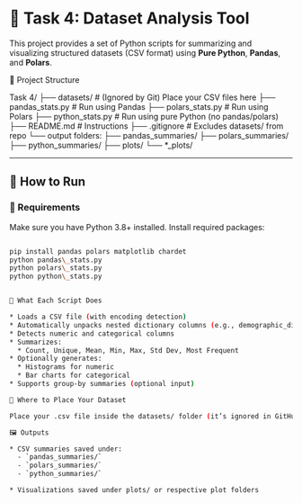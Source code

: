 # 🧪 Task 4: Dataset Analysis Tool

This project provides a set of Python scripts for summarizing and visualizing structured datasets (CSV format) using **Pure Python**, **Pandas**, and **Polars**.

📁 Project Structure

Task 4/
├── datasets/ # (Ignored by Git) Place your CSV files here
├── pandas_stats.py # Run using Pandas
├── polars_stats.py # Run using Polars
├── python_stats.py # Run using pure Python (no pandas/polars)
├── README.md # Instructions
├── .gitignore # Excludes datasets/ from repo
└── output folders:
├── pandas_summaries/
├── polars_summaries/
├── python_summaries/
├── plots/
└── *_plots/

---


## 🚀 How to Run
### 🔧 Requirements

Make sure you have Python 3.8+ installed. Install required packages:

```bash

pip install pandas polars matplotlib chardet
python pandas\_stats.py
python polars\_stats.py
python python\_stats.py


📝 What Each Script Does

* Loads a CSV file (with encoding detection)
* Automatically unpacks nested dictionary columns (e.g., demographic_distribution)
* Detects numeric and categorical columns
* Summarizes:
  * Count, Unique, Mean, Min, Max, Std Dev, Most Frequent
* Optionally generates:
  * Histograms for numeric
  * Bar charts for categorical
* Supports group-by summaries (optional input)

📂 Where to Place Your Dataset

Place your .csv file inside the datasets/ folder (it’s ignored in GitHub).

🖼️ Outputs

* CSV summaries saved under:
  - `pandas_summaries/`
  - `polars_summaries/`
  - `python_summaries/`

* Visualizations saved under plots/ or respective plot folders









